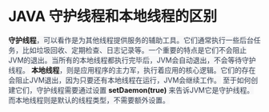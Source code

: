 # JAVA 守护线程和本地线程的区别
**<font style="background-color:rgb(247, 247, 248);">守护线程</font>**<font style="color:rgb(55, 65, 81);background-color:rgb(247, 247, 248);">，可以看作是为其他线程提供服务的辅助工具。它们通常执行一些后台任务，比如垃圾回收、定期检查、日志记录等。一个重要的特点是它们不会阻止JVM的退出。当所有的本地线程都执行完毕后，JVM会自动退出，不会等待守护线程。</font>
**<font style="background-color:rgb(247, 247, 248);">本地线程</font>**<font style="color:rgb(55, 65, 81);background-color:rgb(247, 247, 248);">，则是应用程序的主力军，执行着应用的核心逻辑。它们的存在会阻止JVM退出，因为只要还有本地线程在运行，JVM会继续工作。</font>
<font style="color:rgb(55, 65, 81);background-color:rgb(247, 247, 248);">至于如何创建它们，守护线程需要通过设置 </font>**<font style="background-color:rgb(247, 247, 248);">setDaemon(true)</font>**<font style="color:rgb(55, 65, 81);background-color:rgb(247, 247, 248);"> 来告诉JVM它是守护线程。而本地线程则是默认的线程类型，不需要额外设置。</font>
